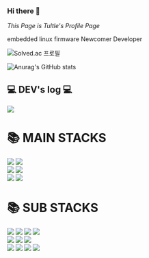 ### Hi there 👋

<!--
**PinkTultle/PinkTultle** is a ✨ _special_ ✨ repository because its `README.md` (this file) appears on your GitHub profile.

Here are some ideas to get you started:

- 🔭 I’m currently working on ...
- 🌱 I’m currently learning ...
- 👯 I’m looking to collaborate on ...
- 🤔 I’m looking for help with ...
- 💬 Ask me about ...
- 📫 How to reach me: ...
- 😄 Pronouns: ...
- ⚡ Fun fact: ...
-->

*This Page is Tultle's Profile Page*

embedded linux firmware Newcomer Developer

![Solved.ac 프로필](http://mazassumnida.wtf/api/v2/generate_badge?boj=inseuk1007)

![Anurag's GitHub stats](https://github-readme-stats-ten-gilt.vercel.app/api?username=PinkTultle&show_icons=true&layout=compact&theme=radical)


## 💻 DEV's log 💻
<div>
<a href="https://pinkturtleworld.notion.site/f48583bbd6954c7290b6a5c1eb4c155f?pvs=74" target="_blank"><img src="https://img.shields.io/badge/notion-000000?style=flat&logo=notion&logoColor=white"/></a>
</div>
  
<div align=left><h1>📚 MAIN STACKS </h1></div>
<div>
  <img src="https://img.shields.io/badge/C-50808E?style=flat&logo=c&logoColor=white">
  <img src="https://img.shields.io/badge/Git-F26419?style=flat&logo=git&logoColor=white">
  <br>

  <img src="https://img.shields.io/badge/Github-020100?style=flat&logo=github&logoColor=white">
  <img src="https://img.shields.io/badge/Sourcetree-473BF0?style=flat&logo=sourcetree&logoColor=white">
  <br>
  
  <img src="https://img.shields.io/badge/Linux-FCE694?style=flat&logo=linux&logoColor=white">
  <img src="https://img.shields.io/badge/Ubuntu-E94F37?style=flat&logo=ubuntu&logoColor=white">
  <br>
</div>

<div align=left><h1>📚 SUB STACKS </h1></div>
<div>
 <img src="https://img.shields.io/badge/C++-06908F?style=flat&logo=cplusplus&logoColor=white">
 <img src="https://img.shields.io/badge/C%23-0CA4A5?style=flat&logo=csharp&logoColor=white">
 <img src="https://img.shields.io/badge/JAVA-FB8B24?style=flat&logo=openjdk&logoColor=white">
 <img src="https://img.shields.io/badge/Python-006494?style=flat&logo=python&logoColor=white">
 <br>
 
 <img src="https://img.shields.io/badge/Oracle-A50104?style=flat&logo=oracle&logoColor=white">
 <img src="https://img.shields.io/badge/MYSQL-1555F0?style=flat&logo=mysql&logoColor=white">
 <img src="https://img.shields.io/badge/RADB-C70302?style=flat&logo=radb&logoColor=white">
 <br>
 
 <img src="https://img.shields.io/badge/Raspbian-BC2C1A?style=flat&logo=raspberrypi&logoColor=white">
 <img src="https://img.shields.io/badge/Arduino-454E9E?style=flat&logo=arduino&logoColor=white">
 <img src="https://img.shields.io/badge/Raspberry PI-E84855?style=flat&logo=raspberrypi&logoColor=white">
 <img src="https://img.shields.io/badge/STM32-4C4C9D?style=flat&logo=stmicroelectronics&logoColor=white">
 <br>
</div>

